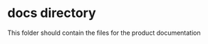 docs directory
====================
This folder should contain the files for the product documentation
